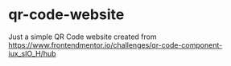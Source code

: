 # qr-code-website

Just a simple QR Code website created from https://www.frontendmentor.io/challenges/qr-code-component-iux_sIO_H/hub
